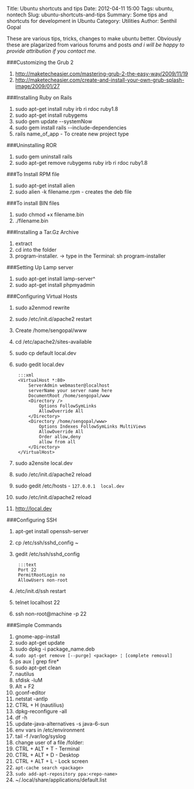 Title: Ubuntu shortcuts and tips
Date: 2012-04-11 15:00
Tags: ubuntu, nontech
Slug: ubuntu-shortcuts-and-tips
Summary: Some tips and shortcuts for development in Ubuntu
Category: Utilities
Author: Senthil Gopal

These are various tips, tricks, changes to make ubuntu better. Obviously these are plagarized from various forums and posts _and i will be happy to provide attribution if you contact me._

###Customizing the Grub 2
1. http://maketecheasier.com/mastering-grub-2-the-easy-way/2009/11/19
2. http://maketecheasier.com/create-and-install-your-own-grub-splash-image/2009/01/27

###Installing Ruby on Rails
1. sudo apt-get install ruby irb ri rdoc ruby1.8
2. sudo apt-get install rubygems
3. sudo gem update --systemNow
4. sudo gem install rails --include-dependencies
5. rails name_of_app - To create new project type

###Uninstalling ROR
1. sudo gem uninstall rails
2. sudo apt-get remove rubygems ruby irb ri rdoc ruby1.8

###To Install RPM file
1. sudo apt-get install alien
2. sudo alien -k filename.rpm - creates the deb file

###To install BIN files
1. sudo chmod +x filename.bin
2. ./filename.bin

###Installing a Tar.Gz Archive
1. extract
2. cd into the folder
3. program-installer. -> type in the Terminal: sh program-installer

###Setting Up Lamp server
1. sudo apt-get install lamp-server^
2. sudo apt-get install phpmyadmin

###Configuring Virtual Hosts
1. sudo a2enmod rewrite
2. sudo /etc/init.d/apache2 restart
3. Create /home/sengopal/www
4. cd /etc/apache2/sites-available
5. sudo cp default local.dev
6. sudo gedit local.dev

        :::xml
        <VirtualHost *:80>
            ServerAdmin webmaster@localhost
            serverName your server name here
            DocumentRoot /home/sengopal/www
            <Directory />
                Options FollowSymLinks
                AllowOverride All
            </Directory>
            <Directory /home/sengopal/www>
                Options Indexes FollowSymLinks MultiViews
                AllowOverride All
                Order allow,deny
                allow from all
            </Directory>
        </VirtualHost>

7. sudo a2ensite local.dev
8. sudo /etc/init.d/apache2 reload
9. sudo gedit /etc/hosts - `127.0.0.1  local.dev`
10. sudo /etc/init.d/apache2 reload
11. http://local.dev


###Configuring SSH
1. apt-get install openssh-server
2. cp /etc/ssh/sshd_config ~
3. gedit /etc/ssh/sshd_config

        :::text
        Port 22
        PermitRootLogin no
        AllowUsers non-root

4. /etc/init.d/ssh restart
5. telnet localhost 22
6. ssh non-root@machine -p 22

###Simple Commands
1. gnome-app-install
2. sudo apt-get update
3. sudo dpkg -i package_name.deb
4. `sudo apt-get remove [--purge] <package> ¦ [complete removal] `
5. ps aux | grep fire*
6. sudo apt-get clean
7. nautilus
8. sfdisk -luM
9. Alt + F2
10. gconf-editor
11. netstat -antlp
12. CTRL + H (nautilius)
13. dpkg-reconfigure -all
14. df -h
15. update-java-alternatives -s java-6-sun
16. env vars in /etc/environment
17. tail -f /var/log/syslog
18. change user of a file /folder:
19. CTRL + ALT + T - Terminal
20. CTRL + ALT + D - Desktop
21. CTRL + ALT + L - Lock screen
22. `apt-cache search <package>`
23. `sudo add-apt-repository ppa:<repo-name>`
24. ~/.local/share/applications/default.list
